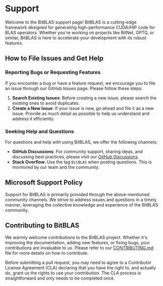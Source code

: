 # Support

Welcome to the BitBLAS support page! BitBLAS is a cutting-edge framework designed for generating high-performance CUDA/HIP code for BLAS operators. Whether you're working on projects like BitNet, GPTQ, or similar, BitBLAS is here to accelerate your development with its robust features.

## How to File Issues and Get Help

### Reporting Bugs or Requesting Features

If you encounter a bug or have a feature request, we encourage you to file an issue through our GitHub Issues page. Please follow these steps:

1. **Search Existing Issues**: Before creating a new issue, please search the existing ones to avoid duplicates.
2. **Create a New Issue**: If your issue is new, go ahead and file it as a new issue. Provide as much detail as possible to help us understand and address it efficiently.

### Seeking Help and Questions

For questions and help with using BitBLAS, we offer the following channels:

- **GitHub Discussions**: For community support, sharing ideas, and discussing best practices, please visit our [GitHub Discussions](https://github.com/YOUR_REPO/discussions).
- **Stack Overflow**: Use the tag `BitBLAS` when posting questions. This is monitored by our team and the community.

## Microsoft Support Policy

Support for BitBLAS is primarily provided through the above-mentioned community channels. We strive to address issues and questions in a timely manner, leveraging the collective knowledge and experience of the BitBLAS community.

## Contributing to BitBLAS

We warmly welcome contributions to the BitBLAS project. Whether it's improving the documentation, adding new features, or fixing bugs, your contributions are invaluable to us. Please refer to our [CONTRIBUTING.md](./CONTRIBUTING.md) file for more details on how to contribute.

Before submitting a pull request, you may need to agree to a Contributor License Agreement (CLA) declaring that you have the right to, and actually do, grant us the rights to use your contribution. The CLA process is straightforward and only needs to be completed once.
